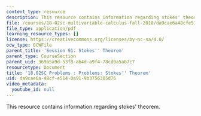```yaml
---
content_type: resource
description: This resource contains information regarding stokes' theorem.
file: /courses/18-02sc-multivariable-calculus-fall-2010/da9cae6a48cfe5140a919b3756305d76_MIT18_02SC_pb_91_quest.pdf
file_type: application/pdf
learning_resource_types: []
license: https://creativecommons.org/licenses/by-nc-sa/4.0/
ocw_type: OCWFile
parent_title: 'Session 91: Stokes'' Theorem'
parent_type: CourseSection
parent_uid: 369a5a9d-53f8-ab4d-a9f4-78cd9a5ab7c7
resourcetype: Document
title: '18.02SC Problems : Problems: Stokes'' Theorem'
uid: da9cae6a-48cf-e514-0a91-9b3756305d76
video_metadata:
  youtube_id: null
---
```

This resource contains information regarding stokes' theorem.